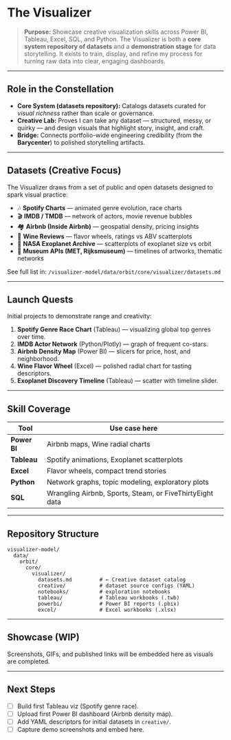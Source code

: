# The Visualizer

> **Purpose:** Showcase creative visualization skills across Power BI, Tableau, Excel, SQL, and Python. The Visualizer is both a **core system repository of datasets** and a **demonstration stage** for data storytelling. It exists to train, display, and refine my process for turning raw data into clear, engaging dashboards.

---

## Role in the Constellation

* **Core System (datasets repository):** Catalogs datasets curated for *visual richness* rather than scale or governance.
* **Creative Lab:** Proves I can take any dataset — structured, messy, or quirky — and design visuals that highlight story, insight, and craft.
* **Bridge:** Connects portfolio-wide engineering credibility (from the **Barycenter**) to polished storytelling artifacts.

---

## Datasets (Creative Focus)

The Visualizer draws from a set of public and open datasets designed to spark visual practice:

* 🎶 **Spotify Charts** — animated genre evolution, race charts
* 🎬 **IMDB / TMDB** — network of actors, movie revenue bubbles
* 🏘 **Airbnb (Inside Airbnb)** — geospatial density, pricing insights
* 🍷 **Wine Reviews** — flavor wheels, ratings vs ABV scatterplots
* 🌌 **NASA Exoplanet Archive** — scatterplots of exoplanet size vs orbit
* 🎨 **Museum APIs (MET, Rijksmuseum)** — timelines of artworks, thematic networks

See full list in:
`/visualizer-model/data/orbit/core/visualizer/datasets.md`

---

## Launch Quests

Initial projects to demonstrate range and creativity:

1. **Spotify Genre Race Chart** (Tableau) — visualizing global top genres over time.
2. **IMDB Actor Network** (Python/Plotly) — graph of frequent co-stars.
3. **Airbnb Density Map** (Power BI) — slicers for price, host, and neighborhood.
4. **Wine Flavor Wheel** (Excel) — polished radial chart for tasting descriptors.
5. **Exoplanet Discovery Timeline** (Tableau) — scatter with timeline slider.

---

## Skill Coverage

| Tool         | Use case here                                            |
| ------------ | -------------------------------------------------------- |
| **Power BI** | Airbnb maps, Wine radial charts                          |
| **Tableau**  | Spotify animations, Exoplanet scatterplots               |
| **Excel**    | Flavor wheels, compact trend stories                     |
| **Python**   | Network graphs, topic modeling, exploratory plots        |
| **SQL**      | Wrangling Airbnb, Sports, Steam, or FiveThirtyEight data |

---

## Repository Structure

```
visualizer-model/
  data/
    orbit/
      core/
        visualizer/
          datasets.md         # ← Creative dataset catalog
          creative/           # dataset source configs (YAML)
          notebooks/          # exploration notebooks
          tableau/            # Tableau workbooks (.twb)
          powerbi/            # Power BI reports (.pbix)
          excel/              # Excel workbooks (.xlsx)
```

---

## Showcase (WIP)

Screenshots, GIFs, and published links will be embedded here as visuals are completed.

---

## Next Steps

* [ ] Build first Tableau viz (Spotify genre race).
* [ ] Upload first Power BI dashboard (Airbnb density map).
* [ ] Add YAML descriptors for initial datasets in `creative/`.
* [ ] Capture demo screenshots and embed here.
